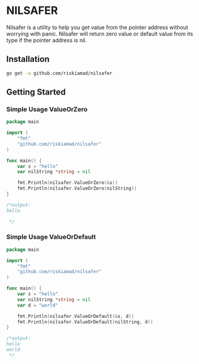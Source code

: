 # NILSAFER

Nilsafer is a utility to help you get value from the pointer address without worrying with panic. Nilsafer will return zero value or default value from its type if the pointer address is nil.

## Installation

```bash
go get -u github.com/riskiamad/nilsafer
```

## Getting Started

### Simple Usage ValueOrZero

```go
package main

import (
	"fmt"
	"github.com/riskiamad/nilsafer"
)

func main() {
	var s = "hello"
	var nilString *string = nil

	fmt.Println(nilsafer.ValueOrZero(&s))
	fmt.Println(nilsafer.ValueOrZero(nilString))
}

/*output:
hello

 */

```

### Simple Usage ValueOrDefault

```go
package main

import (
	"fmt"
	"github.com/riskiamad/nilsafer"
)

func main() {
	var s = "hello"
	var nilString *string = nil
	var d = "world"

	fmt.Println(nilsafer.ValueOrDefault(&s, d))
	fmt.Println(nilsafer.ValueOrDefault(nilString, d))
}

/*output:
hello
world
 */

```
